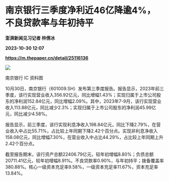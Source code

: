 # 南京银行三季度净利近46亿降逾4%，不良贷款率与年初持平
**澎湃新闻见习记者 林倩冰**

**2023-10-30 12:07**

**https://m.thepaper.cn/detail/25116136**

![](https://imagecloud.thepaper.cn/thepaper/image/276/229/155.jpg)

南京银行 IC 资料图

10月30日，南京银行（601009.SH）发布第三季度报告。报告显示，2023年前三季度，该行实现营业收入356.92亿元，同比增幅1.43%；实现归属于上市公司股东的净利润152.84亿元，同比增幅2.09%。其中，2023年7-9月，该行实现营业收入113.88亿元，同比减少2.3%；实现归属于上市公司股东的净利润45.99亿元，同比减少4.58%。

报告显示，前三季度，该行实现利息净收入198.84亿元，同比下降2.79%，在营业收入中占比55.71%，占比较上年同期下降2.42个百分点。实现非利息净收入158.08亿元，同比增幅7.30%，在营业收入中占比44.29%，占比较上年同期上升2.42个百分点。

截至报告期末，该行资产总额22406.79亿元，较年初增幅8.80%；负债总额20711.41亿元，较年初增幅8.91%。不良贷款率0.90%，与年初持平；拨备覆盖率380.88%。核心一级资本充足率9.58%，一级资本充足率11.67%，资本充足率13.84%。